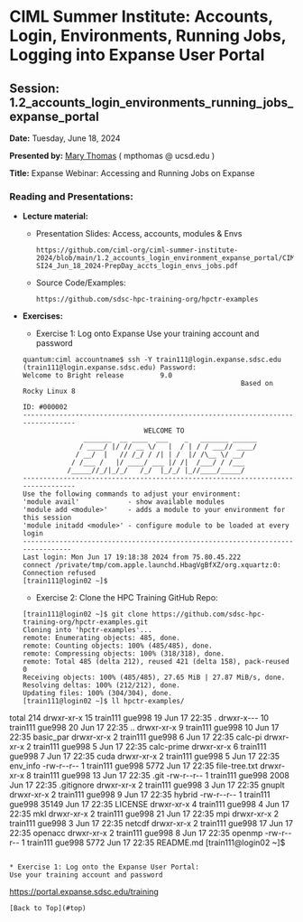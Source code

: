 # CIML Summer Institute:   Accounts, Login, Environments, Running Jobs, Logging into Expanse User Portal

## Session: 1.2_accounts_login_environments_running_jobs_expanse_portal

**Date:**  Tuesday, June 18, 2024

**Presented by:** [Mary Thomas](https://www.sdsc.edu/research/researcher_spotlight/thomas_mary.html )  ( mpthomas  @  ucsd.edu ) 

**Title:** Expanse Webinar:  Accessing and Running Jobs on Expanse

### Reading and Presentations:
* **Lecture material:**
   * Presentation Slides: Access, accounts, modules & Envs

     ```
     https://github.com/ciml-org/ciml-summer-institute-2024/blob/main/1.2_accounts_login_environment_expanse_portal/CIML-SI24_Jun_18_2024-PrepDay_accts_login_envs_jobs.pdf
     ```

   * Source Code/Examples:

     ```
     https://github.com/sdsc-hpc-training-org/hpctr-examples
     ```

* **Exercises:**

   * Exercise 1: Log onto Expanse
   Use your training account and password

   ```
   quantum:ciml accountname$ ssh -Y train111@login.expanse.sdsc.edu
   (train111@login.expanse.sdsc.edu) Password: 
   Welcome to Bright release         9.0
                                                         Based on Rocky Linux 8
                                                                    ID: #000002
   --------------------------------------------------------------------------------
                                 WELCOME TO
                  _______  __ ____  ___    _   _______ ______
                 / ____/ |/ // __ \/   |  / | / / ___// ____/
                / __/  |   // /_/ / /| | /  |/ /\__ \/ __/
               / /___ /   |/ ____/ ___ |/ /|  /___/ / /___
              /_____//_/|_/_/   /_/  |_/_/ |_//____/_____/
   --------------------------------------------------------------------------------
   Use the following commands to adjust your environment:
   'module avail'            - show available modules
   'module add <module>'     - adds a module to your environment for this session
   'module initadd <module>' - configure module to be loaded at every login
   -------------------------------------------------------------------------------
   Last login: Mon Jun 17 19:18:38 2024 from 75.80.45.222
   connect /private/tmp/com.apple.launchd.HbagVgBfXZ/org.xquartz:0: Connection refused
   [train111@login02 ~]$ 
   ```

   * Exercise 2: Clone the HPC Training GitHub Repo:
   ```
   [train111@login02 ~]$ git clone https://github.com/sdsc-hpc-training-org/hpctr-examples.git
   Cloning into 'hpctr-examples'...
   remote: Enumerating objects: 485, done.
   remote: Counting objects: 100% (485/485), done.
   remote: Compressing objects: 100% (318/318), done.
   remote: Total 485 (delta 212), reused 421 (delta 158), pack-reused 0
   Receiving objects: 100% (485/485), 27.65 MiB | 27.87 MiB/s, done.
   Resolving deltas: 100% (212/212), done.
   Updating files: 100% (304/304), done.
   [train111@login02 ~]$ ll hpctr-examples/
total 214
drwxr-xr-x 15 train111 gue998    19 Jun 17 22:35 .
drwxr-x--- 10 train111 gue998    20 Jun 17 22:35 ..
drwxr-xr-x  9 train111 gue998    10 Jun 17 22:35 basic_par
drwxr-xr-x  2 train111 gue998     6 Jun 17 22:35 calc-pi
drwxr-xr-x  2 train111 gue998     5 Jun 17 22:35 calc-prime
drwxr-xr-x  6 train111 gue998     7 Jun 17 22:35 cuda
drwxr-xr-x  2 train111 gue998     5 Jun 17 22:35 env_info
-rw-r--r--  1 train111 gue998  5772 Jun 17 22:35 file-tree.txt
drwxr-xr-x  8 train111 gue998    13 Jun 17 22:35 .git
-rw-r--r--  1 train111 gue998  2008 Jun 17 22:35 .gitignore
drwxr-xr-x  2 train111 gue998     3 Jun 17 22:35 gnuplt
drwxr-xr-x  2 train111 gue998     9 Jun 17 22:35 hybrid
-rw-r--r--  1 train111 gue998 35149 Jun 17 22:35 LICENSE
drwxr-xr-x  4 train111 gue998     4 Jun 17 22:35 mkl
drwxr-xr-x  2 train111 gue998    21 Jun 17 22:35 mpi
drwxr-xr-x  2 train111 gue998     3 Jun 17 22:35 netcdf
drwxr-xr-x  2 train111 gue998    17 Jun 17 22:35 openacc
drwxr-xr-x  2 train111 gue998     8 Jun 17 22:35 openmp
-rw-r--r--  1 train111 gue998  5772 Jun 17 22:35 README.md
[train111@login02 ~]$ 

   ```
     
   * Exercise 1: Log onto the Expanse User Portal:
   Use your training account and password

   ```
   https://portal.expanse.sdsc.edu/training
   ```
[Back to Top](#top)
